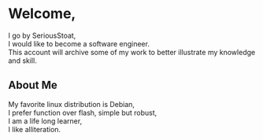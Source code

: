 # Welcome, 
I go by SeriousStoat,  
I would like to become a software engineer.  
This account will archive some of my work to better illustrate my knowledge and skill. 

## About Me
My favorite linux distribution is Debian,  
I prefer function over flash, simple but robust,  
I am a life long learner,  
I like alliteration.


